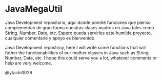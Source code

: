 # JavaMegaUtil
Java Development repositorio, aquí donde pondré  funciones que pienso complementan de gran forma nuestras clases madres en Java tales como String, Number, Date, etc. Espero pueda  servirles este humilde proyecto, cualquier comentario y apoyo es bienvenido. 

Java Development repostiroy, here I will write some functions that will futher the functionabilities of our mother classes in Java such as String, Number, Date, etc. I hope this could serve you a lot, whatever comments or help are very welcome.

@ytachi0026
